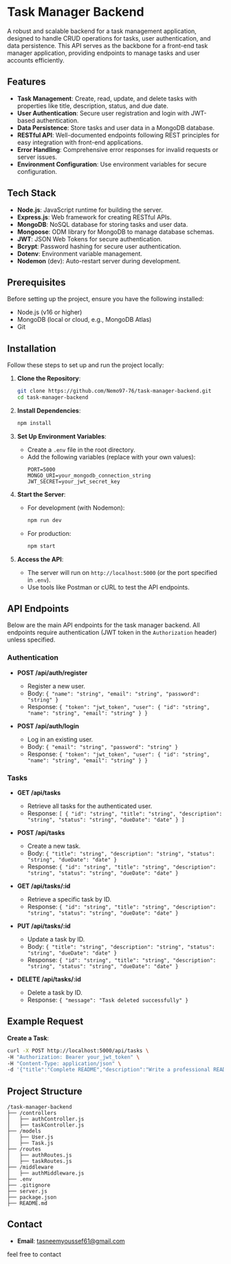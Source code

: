 # Task Manager Backend

A robust and scalable backend for a task management application, designed to handle CRUD operations for tasks, user authentication, and data persistence. This API serves as the backbone for a front-end task manager application, providing endpoints to manage tasks and user accounts efficiently.

## Features
- **Task Management**: Create, read, update, and delete tasks with properties like title, description, status, and due date.
- **User Authentication**: Secure user registration and login with JWT-based authentication.
- **Data Persistence**: Store tasks and user data in a MongoDB database.
- **RESTful API**: Well-documented endpoints following REST principles for easy integration with front-end applications.
- **Error Handling**: Comprehensive error responses for invalid requests or server issues.
- **Environment Configuration**: Use environment variables for secure configuration.

## Tech Stack
- **Node.js**: JavaScript runtime for building the server.
- **Express.js**: Web framework for creating RESTful APIs.
- **MongoDB**: NoSQL database for storing tasks and user data.
- **Mongoose**: ODM library for MongoDB to manage database schemas.
- **JWT**: JSON Web Tokens for secure authentication.
- **Bcrypt**: Password hashing for secure user authentication.
- **Dotenv**: Environment variable management.
- **Nodemon** (dev): Auto-restart server during development.

## Prerequisites
Before setting up the project, ensure you have the following installed:
- Node.js (v16 or higher)
- MongoDB (local or cloud, e.g., MongoDB Atlas)
- Git

## Installation
Follow these steps to set up and run the project locally:

1. **Clone the Repository**:
   ```bash
   git clone https://github.com/Nemo97-76/task-manager-backend.git
   cd task-manager-backend
   ```

2. **Install Dependencies**:
   ```bash
   npm install
   ```

3. **Set Up Environment Variables**:
   - Create a `.env` file in the root directory.
   - Add the following variables (replace with your own values):
     ```
     PORT=5000
     MONGO_URI=your_mongodb_connection_string
     JWT_SECRET=your_jwt_secret_key
     ```

4. **Start the Server**:
   - For development (with Nodemon):
     ```bash
     npm run dev
     ```
   - For production:
     ```bash
     npm start
     ```

5. **Access the API**:
   - The server will run on `http://localhost:5000` (or the port specified in `.env`).
   - Use tools like Postman or cURL to test the API endpoints.

## API Endpoints
Below are the main API endpoints for the task manager backend. All endpoints require authentication (JWT token in the `Authorization` header) unless specified.

### **Authentication**
- **POST /api/auth/register**
  - Register a new user.
  - Body: `{ "name": "string", "email": "string", "password": "string" }`
  - Response: `{ "token": "jwt_token", "user": { "id": "string", "name": "string", "email": "string" } }`

- **POST /api/auth/login**
  - Log in an existing user.
  - Body: `{ "email": "string", "password": "string" }`
  - Response: `{ "token": "jwt_token", "user": { "id": "string", "name": "string", "email": "string" } }`

### **Tasks**
- **GET /api/tasks**
  - Retrieve all tasks for the authenticated user.
  - Response: `[ { "id": "string", "title": "string", "description": "string", "status": "string", "dueDate": "date" } ]`

- **POST /api/tasks**
  - Create a new task.
  - Body: `{ "title": "string", "description": "string", "status": "string", "dueDate": "date" }`
  - Response: `{ "id": "string", "title": "string", "description": "string", "status": "string", "dueDate": "date" }`

- **GET /api/tasks/:id**
  - Retrieve a specific task by ID.
  - Response: `{ "id": "string", "title": "string", "description": "string", "status": "string", "dueDate": "date" }`

- **PUT /api/tasks/:id**
  - Update a task by ID.
  - Body: `{ "title": "string", "description": "string", "status": "string", "dueDate": "date" }`
  - Response: `{ "id": "string", "title": "string", "description": "string", "status": "string", "dueDate": "date" }`

- **DELETE /api/tasks/:id**
  - Delete a task by ID.
  - Response: `{ "message": "Task deleted successfully" }`

## Example Request
**Create a Task**:
```bash
curl -X POST http://localhost:5000/api/tasks \
-H "Authorization: Bearer your_jwt_token" \
-H "Content-Type: application/json" \
-d '{"title":"Complete README","description":"Write a professional README for the repo","status":"pending","dueDate":"2025-05-20"}'
```

## Project Structure
```plaintext
/task-manager-backend
├── /controllers
│   ├── authController.js
│   ├── taskController.js
├── /models
│   ├── User.js
│   ├── Task.js
├── /routes
│   ├── authRoutes.js
│   ├── taskRoutes.js
├── /middleware
│   ├── authMiddleware.js
├── .env
├── .gitignore
├── server.js
├── package.json
├── README.md
```

## Contact
- **Email**: tasneemyoussef61@gmail.com

feel free to contact  
